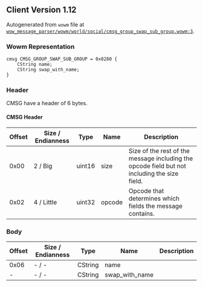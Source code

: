 ## Client Version 1.12

Autogenerated from `wowm` file at [`wow_message_parser/wowm/world/social/cmsg_group_swap_sub_group.wowm:3`](https://github.com/gtker/wow_messages/tree/main/wow_message_parser/wowm/world/social/cmsg_group_swap_sub_group.wowm#L3).

### Wowm Representation
```rust,ignore
cmsg CMSG_GROUP_SWAP_SUB_GROUP = 0x0280 {
    CString name;
    CString swap_with_name;
}
```
### Header
CMSG have a header of 6 bytes.

#### CMSG Header
| Offset | Size / Endianness | Type   | Name   | Description |
| ------ | ----------------- | ------ | ------ | ----------- |
| 0x00   | 2 / Big           | uint16 | size   | Size of the rest of the message including the opcode field but not including the size field.|
| 0x02   | 4 / Little        | uint32 | opcode | Opcode that determines which fields the message contains.|
### Body
| Offset | Size / Endianness | Type | Name | Description |
| ------ | ----------------- | ---- | ---- | ----------- |
| 0x06 | - / - | CString | name |  |
| - | - / - | CString | swap_with_name |  |
